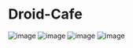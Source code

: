 # Droid-Cafe
![image](https://user-images.githubusercontent.com/96606602/195283177-8876bfab-da25-466f-b81b-2e330a9ee7a3.png)
![image](https://user-images.githubusercontent.com/96606602/195283227-8ca74336-3078-488d-9093-ca0d258bc909.png)
![image](https://user-images.githubusercontent.com/96606602/195283259-aea23870-12ee-4c37-9626-2443a6f1e1b2.png)
![image](https://user-images.githubusercontent.com/96606602/195283291-3d2f0f7f-9199-4a5d-8276-6f3f8abbba26.png)
